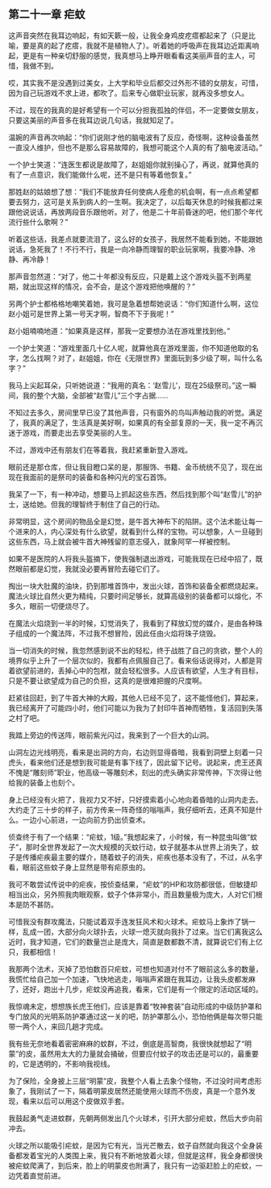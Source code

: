 ## 第二十一章 疟蚊


这声音突然在我耳边响起，有如天簌一般，让我全身鸡皮疙瘩都起来了（只是比喻，要是真的起了疙瘩，我就不是植物人了）。听着她的呼吸声在我耳边近距离响起，更是有一种亲切舒服的感觉，我真想马上睁开眼看看这美丽声音的主人，可惜，我做不到。

哎，其实我不是没遇到过美女，上大学和毕业后都交过外形不错的女朋友，可惜，因为自己玩游戏不求上进，都吹了。后来专心做职业玩家，就再没多想女人。

不过，现在的我真的是好希望有一个可以分担我孤独的伴侣，不一定要做女朋友，只要这美丽的声音多在我耳边说几句话，我就知足了。

温婉的声音再次响起：“你们说刚才他的脑电波有了反应，奇怪啊，这种设备虽然一直没人维护，但也不是那么容易故障的，我想可能这个人真的有了脑电波活动。”

一个护士笑道：“连医生都说是故障了，赵姐姐你就别操心了，再说，就算他真的有了一点意识，我们能做什么呢，还不是只有等着他恢复。”

那姓赵的姑娘想了想：“我们不能放弃任何使病人痊愈的机会啊，有一点点希望都要去努力，这可是关系到病人的一生啊。我决定了，以后每天休息的时候我都过来跟他说说话，再放两段音乐跟他听。对了，他是二十年前昏迷的吧，他们那个年代流行些什么歌啊？”

听着这些话，我差点就要流泪了，这么好的女孩子，我居然不能看到她，不能跟她说话，急死我了！不行不行，我是一向冷静而理智的职业玩家啊，我要冷静、冷静、再冷静！

那声音忽然道：“对了，他二十年都没有反应，只是戴上这个游戏头盔不到两星期，就出现这样的情况，会不会，是这个游戏把他唤醒的？”

另两个护士都格格地嘲笑着她，我可是急着想帮她说话：“你们知道什么啊，这位赵小姐可是世界上第一号天才啊，智商不下于我呢！”

赵小姐喃喃地道：“如果真是这样，那我一定要想办法在游戏里找到他。”

一个护士笑道：“游戏里面几十亿人呢，就算他真在游戏里面，你不知道他取的名字，怎么找啊？对了，赵姐姐，你在《无限世界》里面玩到多少级了啊，叫什么名字？”

我马上尖起耳朵，只听她说道：“我用的真名：‘赵雪儿’，现在25级祭司。”这一瞬间，我的整个大脑，全部被“赵雪儿”三个字占据……

不知过去多久，房间里早已没了其他声音，只有窗外的鸟叫声触动我的听觉。满足了，我真的满足了，生活真是美好啊，如果真的有全部复原的一天，我一定不再沉迷于游戏，而要走出去享受美丽的人生。

不过，游戏中还有朋友们在等着我，我赶紧重新登入游戏。

眼前还是那仓库，但让我目瞪口呆的是，那服饰、书籍、金币统统不见了，现在出现在我面前的是祭司的装备和各种闪光的宝石首饰。

我呆了一下，有一种冲动，想要马上抓起这些东西，然后找到那个叫“赵雪儿”的护士，送给她。但我的理智终于制住了自己的行动。

非常明显，这个房间的物品全是幻觉，是牛首大神布下的陷阱。这个法术能让每一个进来的人，内心深处有什么欲望，就看到什么样的宝物。可以想象，人一旦碰到这些东西，马上就会被牛首大神残留的意志侵入，就象阿罕一样被控制。

如果不是医院的人将我头盔摘下，使我强制退出游戏，可能我现在已经中招了，既然眼前都是幻觉，我就没必要再冒险去碰它们了。

掏出一块大肚魔的油块，扔到那堆首饰中，发出火球，首饰和装备全都燃烧起来。魔法火球比自然火更为精纯，只要时间足够长，就算高级别的装备都可以熔化，不多久，眼前一切便烧尽了。

在魔法火焰烧到一半的时候，幻觉消失了，我看到了释放幻觉的媒介，是由各种珠子组成的一个魔法阵，不过我不想冒险，因此任由火焰将珠子烧毁。

当一切消失的时候，我忽然感到说不出的轻松，终于战胜了自己的贪欲，整个人的境界似乎上升了一个层次似的，我都有点佩服自己了。看来俗话说得对，人都是背着欲望前进的，丢掉心中的包袱，就会轻松很多。人应该有欲望，人生才有目标，只是不要让欲望成为自己的负担，这真的是很难把握的尺度啊。

赶紧往回赶，到了牛首大神的大殿，其他人已经不见了，这不能怪他们，算起来，我已经离开了可能四小时，他们可能以为我为了封印牛首神而牺牲，复活回到失落之村了吧。

我踏上旁边的传送阵，眼前紫光闪过，我来到了一个巨大的山洞。

山洞左边光线明亮，看来是出洞的方向，右边则显得昏暗，我看到洞壁上刻着一只虎头，看来他们还是想到我可能是有事下线了，因此留下记号。说起来，虎王还真不愧是“雕刻师”职业，他高级一等雕刻术，刻出的虎头确实非常传神，下次得让他给我的装备上也刻个。

身上已经没有火把了，我视力又不好，只好摸索着小心地向着昏暗的山洞内走去。大约走了三十步的样子，前方传来一阵奇怪的嗡嗡声，我仔细听去，还真不知是什么。一边小心前进，一边向前方扔出侦查术。

侦查终于有了一个结果：“疟蚊，1级。”我想起来了，小时候，有一种昆虫叫做“蚊子”，那时全世界发起了一次大规模的灭蚊行动，蚊子就基本从世界上消失了，蚊子是传播疟疾最主要的媒介，随着蚊子的消失，疟疾也基本没有了，不过，从名字看，眼前这些蚊子身上显然是带有疟原虫的。

我可不敢尝试传说中的疟疾，按侦查结果，“疟蚊”的HP和攻防都很低，但敏捷却相当出众，另外照我肉眼观察，蚊子个体非常小，而且数量极为庞大，人对它们根本是防不甚防。

可惜我没有群攻魔法，只能试着双手连发狂风术和火球术。疟蚊马上象炸了锅一样，乱成一团，大部分向火球扑去，火球一熄灭就向我扑了过来。当它们离我这么近时，我才知道，它们的数量岂止是庞大，简直是数都数不清，就算说它们有上亿只，我都相信！

我那两个法术，灭掉了恐怕数百只疟蚊，可想也知道对付不了眼前这么多的数量，我慌忙给自己加一个加速，飞快地逃走，嗡嗡声紧跟在我耳边，让我头皮都发麻了，还好，跑出十几步，疟蚊没再追我，看来，它们是有一个限定的活动区域的。

我惊魂未定，想想族长虎王他们，应该是靠着“牧神套装”自动形成的中级防护罩和专门放风的光明系防护罩通过这一关的吧，防护罩那么小，恐怕他俩是每次带只能带一两个人，来回几趟才完成。

我有些无奈地看着密密麻麻的蚊群，不过，倒底是高智商，我很快就想起了“明蒙”的皮，虽然用太大的力量就会捅破，但要应付蚊子的攻击还是可以的，最重要的，它是透明的，不影响我视线。

为了保险，全身披上三层“明蒙”皮，我整个人看上去象个怪物，不过没时间考虑形象了，我刚试了一下，隔着明蒙皮居然还能使用火球而不伤皮，真是一个意外发现，看来以后可以用这个皮做双手套。

我鼓起勇气走进蚊群，先朝两侧发出几个火球术，引开大部分疟蚊，然后大步向前冲去。

火球之所以能吸引疟蚊，是因为它有光，当光芒散去，蚊子自然就向我这个全身装备都发着宝光的人类围上来，我只有不断地放着火球，但就是这样，我全身都很快被疟蚊爬满了，到后来，脸上的明蒙皮也附满了，我只有一边驱赶脸上的疟蚊，一边凭着直觉前进。





